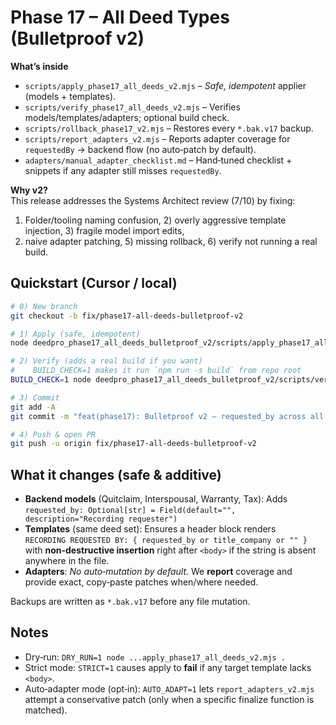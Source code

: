 # Phase 17 – All Deed Types (Bulletproof v2)

**What’s inside**  
- `scripts/apply_phase17_all_deeds_v2.mjs` – *Safe, idempotent* applier (models + templates).  
- `scripts/verify_phase17_all_deeds_v2.mjs` – Verifies models/templates/adapters; optional build check.  
- `scripts/rollback_phase17_v2.mjs` – Restores every `*.bak.v17` backup.  
- `scripts/report_adapters_v2.mjs` – Reports adapter coverage for `requestedBy` → backend flow (no auto‑patch by default).  
- `adapters/manual_adapter_checklist.md` – Hand‑tuned checklist + snippets if any adapter still misses `requestedBy`.

**Why v2?**  
This release addresses the Systems Architect review (7/10) by fixing:  
1) Folder/tooling naming confusion, 2) overly aggressive template injection, 3) fragile model import edits,  
4) naive adapter patching, 5) missing rollback, 6) verify not running a real build.

## Quickstart (Cursor / local)

```bash
# 0) New branch
git checkout -b fix/phase17-all-deeds-bulletproof-v2

# 1) Apply (safe, idempotent)
node deedpro_phase17_all_deeds_bulletproof_v2/scripts/apply_phase17_all_deeds_v2.mjs .

# 2) Verify (adds a real build if you want)
#    BUILD_CHECK=1 makes it run `npm run -s build` from repo root
BUILD_CHECK=1 node deedpro_phase17_all_deeds_bulletproof_v2/scripts/verify_phase17_all_deeds_v2.mjs .

# 3) Commit
git add -A
git commit -m "feat(phase17): Bulletproof v2 — requested_by across all deed types; safe templates; verify+rollback"

# 4) Push & open PR
git push -u origin fix/phase17-all-deeds-bulletproof-v2
```

## What it changes (safe & additive)

- **Backend models** (Quitclaim, Interspousal, Warranty, Tax): Adds  
  `requested_by: Optional[str] = Field(default="", description="Recording requester")`
- **Templates** (same deed set): Ensures a header block renders  
  `RECORDING REQUESTED BY: { requested_by or title_company or "" }`  
  with **non-destructive insertion** right after `<body>` if the string is absent anywhere in the file.
- **Adapters**: *No auto‑mutation by default.* We **report** coverage and provide exact, copy‑paste patches when/where needed.

Backups are written as `*.bak.v17` before any file mutation.

## Notes
- Dry‑run: `DRY_RUN=1 node ...apply_phase17_all_deeds_v2.mjs .`
- Strict mode: `STRICT=1` causes apply to **fail** if any target template lacks `<body>`.
- Auto‑adapter mode (opt‑in): `AUTO_ADAPT=1` lets `report_adapters_v2.mjs` attempt a conservative patch (only when a specific finalize function is matched).

